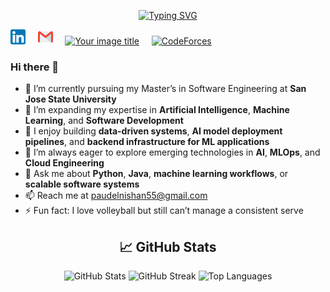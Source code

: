 <p align="center">
<a href="https://git.io/typing-svg"><img src="https://readme-typing-svg.herokuapp.com?font=Fira+Code&weight=800&size=24&pause=500&color=1E74F7&center=true&vCenter=true&width=825&height=200&lines=Hi%2C+I+am+Nishan+Paudel;MS+Student+%40+SJSU;Software+Engineer" alt="Typing SVG" /></a>
</p>

[![linkedin](https://github.com/nishan7/nishan7/blob/master/linkedin%20(1).png)](https://www.linkedin.com/in/paudelnishan/)
&nbsp; &nbsp;
[![mail](https://github.com/nishan7/nishan7/blob/master/gmail%20(1).png)](mailto:paudelnishan55@gmail.com) &nbsp; &nbsp;
[<img src="https://i.pinimg.com/originals/c5/d9/fc/c5d9fc1e18bcf039f464c2ab6cfb3eb6.jpg" alt="Your image title" width="25"/>](https://www.codechef.com/users/nishanpaudel) &nbsp; &nbsp;
[<img src="https://en.wikipedia.org/wiki/File:Codeforces%27s_new_logo.png" alt="CodeForces" width="80"/>](https://codeforces.com/profile/nishanpaudel) &nbsp; &nbsp;


### Hi there 👋
- 🔭 I’m currently pursuing my Master’s in Software Engineering at **San Jose State University**  
- 🌱 I’m expanding my expertise in **Artificial Intelligence**, **Machine Learning**, and **Software Development**  
- 🧠 I enjoy building **data-driven systems**, **AI model deployment pipelines**, and **backend infrastructure for ML applications**  
- 🤔 I’m always eager to explore emerging technologies in **AI**, **MLOps**, and **Cloud Engineering**  
- 💬 Ask me about **Python**, **Java**, **machine learning workflows**, or **scalable software systems**  
- 📫 Reach me at [paudelnishan55@gmail.com](mailto:paudelnishan55@gmail.com)  
- ⚡ Fun fact: I love volleyball but still can’t manage a consistent serve

<!-- GitHub stats section -->
<h2 align="center">
  📈 GitHub Stats
</h2>

<p align="center">
  <!-- GitHub contribution overview -->
  <img src="https://github-readme-stats.vercel.app/api?username=nishan7&show_icons=true&hide=issues&count_private=true&theme=tokyonight&hide_border=true" alt="GitHub Stats" />
  <!-- Streak chart to show consistency -->
  <img src="https://github-readme-streak-stats.herokuapp.com/?user=nishan7&theme=tokyonight&hide_border=true" alt="GitHub Streak" />
  <!-- Top languages chart -->
  <img src="https://github-readme-stats.vercel.app/api/top-langs/?username=nishan7&layout=compact&theme=tokyonight&hide_border=true" alt="Top Languages" />
</p>



